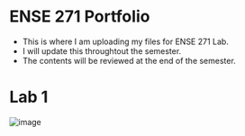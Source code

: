 # ENSE 271 Portfolio
- This is where I am uploading my files for ENSE 271 Lab.
- I will update this throughtout the semester.
- The contents will be reviewed at the end of the semester.


# Lab 1
![image](https://github.com/user-attachments/assets/39de5f9e-4f0e-4561-a2ba-b1465a57f3b3)

